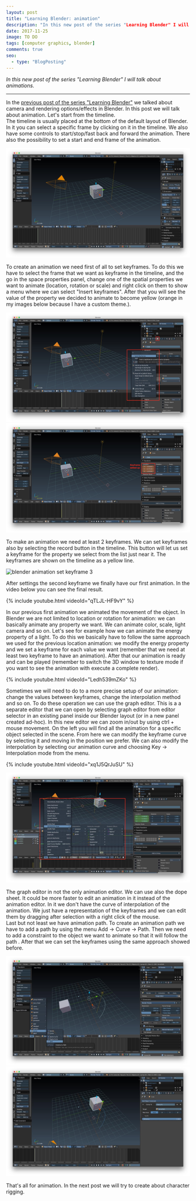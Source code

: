```yaml
---
layout: post
title: "Learning Blender: animation"
description: "In this new post of the series "Learning Blender" I will talk about animations."
date: 2017-11-25
image: TO DO
tags: [computer graphics, blender]
comments: true
seo:
  - type: "BlogPosting"
---
```

 
*In this new post of the series "Learning Blender" I will talk about animations.*

---

In the [previous post of the series "Learning Blender"](TODO) we talked about camera and rendering options/effects in 
Blender. In this post we will talk about animation. Let's start from the timeline.  
The timeline is usually placed at the bottom of the default layout of Blender. In it you can select a specific frame 
by clicking on it in the timeline. We also have some controls to start/stop/fast back and forward the animation. 
There also the possibility to set a start and end frame of the animation. 

![blender animation timeline](/assets/images/posts/blender-animation-timeline.jpg "blender animation timeline")

To create an animation we need first of all to set keyframes. To do this we have to select the frame that we want as 
keyframe in the timeline, and the go in the space properties panel, change one of the spatial properties we want to 
animate (location, rotation or scale) and right click on them to show a menu where we can select "Insert keyframes". 
After that you will see the value of the property we decided to animate to become yellow (orange in my images below 
because I have a custom theme.).

![blender animation set keyframe 1](/assets/images/posts/blender-animation-set-keyframe-1.jpg "blender animation set keyframe 1")
![blender animation set keyframe 2](/assets/images/posts/blender-animation-set-keyframe-2.jpg "blender animation set keyframe 2")

To make an animation we need at least 2 keyframes. We can set keyframes also by selecting the record button in the 
timeline. This button will let us set a keyframe for the property we select from the list just near it. The keyframes
 are shown on the timeline as a yellow line. 
 
![blender animation set keyframe 3](/assets/images/posts/blender-animation-set-keyframe-3.jpg "blender animation set 
keyframe 3")
 
After settings the second keyframe we finally have our first animation. In the video below you can see the final result.

{% include youtube.html videoId="qTLJL-HF9vY" %}

In our previous first animation we animated the movement of the object. In Blender we are not limited to location or 
rotation for animation: we can basically animate any property we want. We can animate color, scale, light
 camera and so on. Let's see for example how we can animate the energy property of a light. To do this we basically 
 have to follow the same approach we used for the previous location animation: we modify the energy property and we 
 set a keyframe for each value we want (remember that we need at least two keyframe to have an animation). After that 
 our animation is ready and can be played (remember to switch the 3D window to texture mode if you want to see the 
 animation with execute a complete render).
 
{% include youtube.html videoId="Ledh539mZKo" %}
 
Sometimes we will need to do to a more precise setup of our animation: change the values between keyframes, change 
the interpolation method and so on. To do these operation we can use the graph editor. This is a a separate editor 
that we can open by selecting graph editor from editor selector in an existing panel inside our Blender layout (or in
 a new panel created ad-hoc). In this new editor we can zoom in/out by using ctrl + mouse movement. On the left you 
 will find all the animation for a specific object selected in the scene. From here we can modify the keyframe curve 
 by selecting it and moving in the position we prefer. We can also modify the interpolation by selecting our 
 animation curve and choosing Key -> Interpolation mode from the menu.
 
 {% include youtube.html videoId="xq1J5QrJuSU" %}
 
 ![blender animation interpolation mode](/assets/images/posts/blender-animation-interpolation-mode.jpg "blender animation interpolation mode")

The graph editor in not the only animation editor. We can use also the dope sheet. It could be more faster to edit an
 animation in it instead of the animation editor. In it we don't have the curve of interpolation of the animation. We
  just have a representation of the keyframes and we can edit them by dragging after selection with a right click of 
  the mouse.  
  Last but not least we have animation path. To create an animation path we have to add a path by using the menu Add 
  -> Curve -> Path. Then we need to add a constraint to the object we want to animate so that it will follow the path
  . After that we can set the keyframes using the same approach  showed before.
  
 ![blender path add curve](/assets/images/posts/blender-path-add-curve.jpg "blender path add curve")
 ![blender path set constraint](/assets/images/posts/blender-path-set-constraint.jpg "blender path set constraint")
  
That's all for animation. In the next post we will try to create about character rigging.